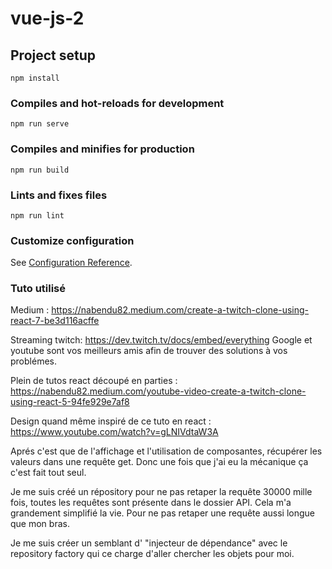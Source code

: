 # vue-js-2

## Project setup
```
npm install
```

### Compiles and hot-reloads for development
```
npm run serve
```

### Compiles and minifies for production
```
npm run build
```

### Lints and fixes files
```
npm run lint
```

### Customize configuration
See [Configuration Reference](https://cli.vuejs.org/config/).


### Tuto utilisé

Medium :
https://nabendu82.medium.com/create-a-twitch-clone-using-react-7-be3d116acffe

Streaming twitch:
https://dev.twitch.tv/docs/embed/everything
Google et youtube sont vos meilleurs amis afin de trouver des solutions à vos
problémes.

Plein de tutos react découpé en parties :
https://nabendu82.medium.com/youtube-video-create-a-twitch-clone-using-react-5-94fe929e7af8


Design quand même inspiré de ce tuto en react :
https://www.youtube.com/watch?v=gLNIVdtaW3A


Aprés c'est que de l'affichage et l'utilisation de composantes, 
récupérer les valeurs dans une requête get. Donc une fois
que j'ai eu la mécanique ça c'est fait tout seul.

Je me suis créé un répository pour ne pas retaper la requête 
30000 mille fois, toutes les requêtes sont présente dans
le dossier API. Cela m'a grandement simplifié la vie. Pour ne
pas retaper une requête aussi longue que mon bras.

Je me suis créer un semblant d' "injecteur de dépendance" avec le
repository factory qui ce charge d'aller chercher les objets pour moi.

